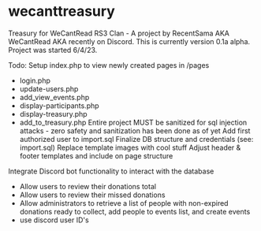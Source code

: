 # wecanttreasury
Treasury for WeCantRead RS3 Clan - A project by RecentSama AKA WeCantRead AKA recently on Discord. This is currently version 0.1a alpha. Project was started 6/4/23.  

Todo: 
Setup index.php to view newly created pages in /pages
 - login.php
 - update-users.php
 - add_view_events.php
 - display-participants.php
 - display-treasury.php
 - add_to_treasury.php
Entire project MUST be sanitized for sql injection attacks - zero safety and sanitization has been done as of yet
Add first authorized user to import.sql
Finalize DB structure and credentials (see: import.sql)
Replace template images with cool stuff
Adjust header & footer templates and include on page structure



Integrate Discord bot functionality to interact with the database
 - Allow users to review their donations total
 - Allow users to review their missed donations
 - Allow administrators to retrieve a list of people with non-expired donations ready to collect, add people to events list, and create events
  - use discord user ID's 
